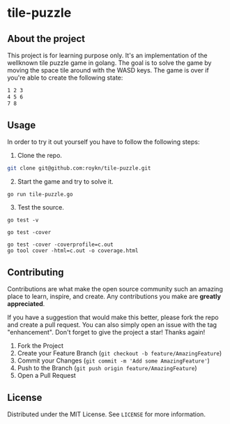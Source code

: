 # tile-puzzle

## About the project
This project is for learning purpose only. It's an implementation of the wellknown tile puzzle game in golang.
The goal is to solve the game by moving the space tile around with the WASD keys. The game is over if you're
able to create the following state:

```bash
1 2 3
4 5 6
7 8
```

## Usage
In order to try it out yourself you have to follow the following steps:

1. Clone the repo.
```bash
git clone git@github.com:roykn/tile-puzzle.git
```

2. Start the game and try to solve it.
```
go run tile-puzzle.go
```

3. Test the source.
```
go test -v
```
```
go test -cover
```
```
go test -cover -coverprofile=c.out
go tool cover -html=c.out -o coverage.html
```

## Contributing
Contributions are what make the open source community such an amazing place to learn, inspire, and create. Any contributions you make are **greatly appreciated**.

If you have a suggestion that would make this better, please fork the repo and create a pull request. You can also simply open an issue with the tag "enhancement".
Don't forget to give the project a star! Thanks again!

1. Fork the Project
2. Create your Feature Branch (`git checkout -b feature/AmazingFeature`)
3. Commit your Changes (`git commit -m 'Add some AmazingFeature'`)
4. Push to the Branch (`git push origin feature/AmazingFeature`)
5. Open a Pull Request

## License
Distributed under the MIT License. See `LICENSE` for more information.